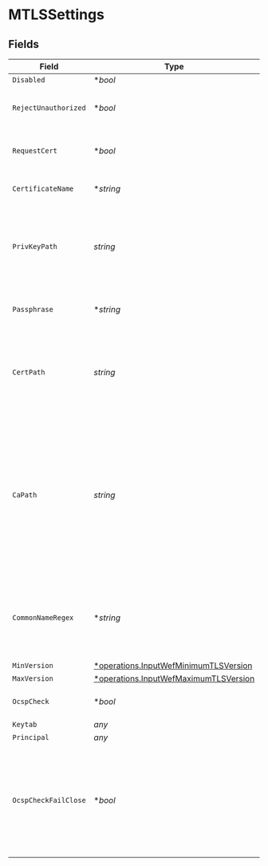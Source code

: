 # MTLSSettings


## Fields

| Field                                                                                                                                                                                    | Type                                                                                                                                                                                     | Required                                                                                                                                                                                 | Description                                                                                                                                                                              |
| ---------------------------------------------------------------------------------------------------------------------------------------------------------------------------------------- | ---------------------------------------------------------------------------------------------------------------------------------------------------------------------------------------- | ---------------------------------------------------------------------------------------------------------------------------------------------------------------------------------------- | ---------------------------------------------------------------------------------------------------------------------------------------------------------------------------------------- |
| `Disabled`                                                                                                                                                                               | **bool*                                                                                                                                                                                  | :heavy_minus_sign:                                                                                                                                                                       | Enable TLS                                                                                                                                                                               |
| `RejectUnauthorized`                                                                                                                                                                     | **bool*                                                                                                                                                                                  | :heavy_minus_sign:                                                                                                                                                                       | Required for WEF certificate authentication                                                                                                                                              |
| `RequestCert`                                                                                                                                                                            | **bool*                                                                                                                                                                                  | :heavy_minus_sign:                                                                                                                                                                       | Required for WEF certificate authentication                                                                                                                                              |
| `CertificateName`                                                                                                                                                                        | **string*                                                                                                                                                                                | :heavy_minus_sign:                                                                                                                                                                       | Name of the predefined certificate                                                                                                                                                       |
| `PrivKeyPath`                                                                                                                                                                            | *string*                                                                                                                                                                                 | :heavy_check_mark:                                                                                                                                                                       | Path on server containing the private key to use. PEM format. Can reference $ENV_VARS.                                                                                                   |
| `Passphrase`                                                                                                                                                                             | **string*                                                                                                                                                                                | :heavy_minus_sign:                                                                                                                                                                       | Passphrase to use to decrypt private key                                                                                                                                                 |
| `CertPath`                                                                                                                                                                               | *string*                                                                                                                                                                                 | :heavy_check_mark:                                                                                                                                                                       | Path on server containing certificates to use. PEM format. Can reference $ENV_VARS.                                                                                                      |
| `CaPath`                                                                                                                                                                                 | *string*                                                                                                                                                                                 | :heavy_check_mark:                                                                                                                                                                       | Server path containing CA certificates (in PEM format) to use. Can reference $ENV_VARS. If multiple certificates are present in a .pem, each must directly certify the one preceding it. |
| `CommonNameRegex`                                                                                                                                                                        | **string*                                                                                                                                                                                | :heavy_minus_sign:                                                                                                                                                                       | Regex matching allowable common names in peer certificates' subject attribute                                                                                                            |
| `MinVersion`                                                                                                                                                                             | [*operations.InputWefMinimumTLSVersion](../../models/operations/inputwefminimumtlsversion.md)                                                                                            | :heavy_minus_sign:                                                                                                                                                                       | N/A                                                                                                                                                                                      |
| `MaxVersion`                                                                                                                                                                             | [*operations.InputWefMaximumTLSVersion](../../models/operations/inputwefmaximumtlsversion.md)                                                                                            | :heavy_minus_sign:                                                                                                                                                                       | N/A                                                                                                                                                                                      |
| `OcspCheck`                                                                                                                                                                              | **bool*                                                                                                                                                                                  | :heavy_minus_sign:                                                                                                                                                                       | Enable OCSP check of certificate                                                                                                                                                         |
| `Keytab`                                                                                                                                                                                 | *any*                                                                                                                                                                                    | :heavy_minus_sign:                                                                                                                                                                       | N/A                                                                                                                                                                                      |
| `Principal`                                                                                                                                                                              | *any*                                                                                                                                                                                    | :heavy_minus_sign:                                                                                                                                                                       | N/A                                                                                                                                                                                      |
| `OcspCheckFailClose`                                                                                                                                                                     | **bool*                                                                                                                                                                                  | :heavy_minus_sign:                                                                                                                                                                       | If enabled, checks will fail on any OCSP error. Otherwise, checks will fail only when a certificate is revoked, ignoring other errors.                                                   |